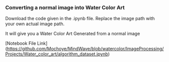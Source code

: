 ### Converting a normal image into Water Color Art

Download the code given in the .ipynb file. Replace the image path with your own actual image path.

It will give you a Water Color Art Generated from a normal image

[Notebook File Link] (https://github.com/Mochoye/MindWave/blob/watercolor/ImageProcessing/Projects/Water_color_art/algorithm_dataset.ipynb)

